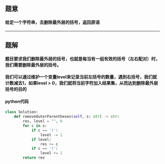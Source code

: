 ## 题意
#### 给定一个字符串，去删除最外层的括号，返回原语
---
## 题解
#### 题目要求我们删除最外层的括号，也就是每当有一组有效的括号（左右配对）时，我们需要删除最外层的括号。
#### 我们可以通过维护一个变量level来记录当前左括号的数量，遇到右括号，我们就计数减去1，如果level > 0，我们就将当前字符加入结果集，从而达到删除最外层括号的目的
#### python代码
```python
class Solution:
    def removeOuterParentheses(self, s: str) -> str:
        res, level = "", 0
        for c in s:
            if c == ')':
                level -= 1
            if level:
                res += c
            if c == '(':
                level += 1
        return res
```